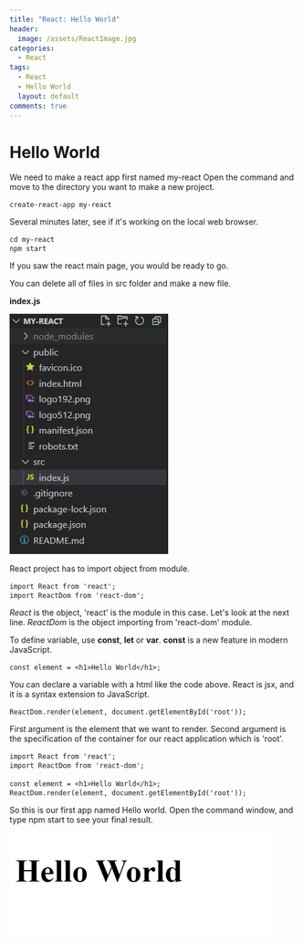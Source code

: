 ```yaml
---
title: "React: Hello World"
header:
  image: /assets/ReactImage.jpg
categories:
  - React
tags:
  - React
  - Hello World
  layout: default
comments: true
---
```


# Hello World

We need to make a react app first named my-react
Open the command and move to the directory you want to make a new project. 

```
create-react-app my-react
```
Several minutes later, 
see if it's working on the local web browser. 

```
cd my-react
npm start
```
If you saw the react main page, you would be ready to go.

You can delete all of files in src folder and make a new file.

**index.js**

![Image react files](/assets/my-react-files.png)


React project has to import object from module.

```
import React from 'react';
import ReactDom from 'react-dom';
```

_React_ is the object, 'react' is the module in this case.
Let's look at the next line. _ReactDom_ is the object 
importing from 'react-dom' module.

To define variable, use **const**, **let** or **var**. 
**const** is a new feature in modern JavaScript.

```
const element = <h1>Hello World</h1>;
```

You can declare a variable with a html like the code above.
React is jsx, and it is a syntax extension to JavaScript.

```
ReactDom.render(element, document.getElementById('root'));
```

First argument is the element that we want to render.
Second argument is the specification of the container for our react application which is 'root'.

```
import React from 'react';
import ReactDom from 'react-dom';

const element = <h1>Hello World</h1>;
ReactDom.render(element, document.getElementById('root'));
```

So this is our first app named Hello world.
Open the command window, and type npm start to see your final result.


![Image react files](/assets/my-react-result.png)